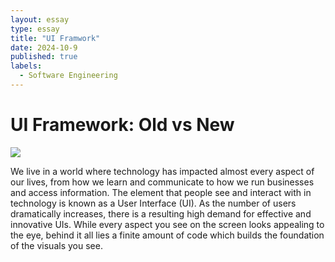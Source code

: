 ```yaml
---
layout: essay
type: essay
title: "UI Framwork"
date: 2024-10-9
published: true
labels:
  - Software Engineering
---
```


<body>
  <h1>UI Framework: Old vs New</h1>
  <img src="oldvsnewimage.jpg">
  <p>
We live in a world where technology has impacted almost every aspect of our lives, from how we learn and communicate to how we run businesses and access information. The element that people see and interact with in technology is known as a User Interface (UI). As the number of users dramatically increases, there is a resulting high demand for effective and innovative UIs. While every aspect you see on the screen looks appealing to the eye, behind it all lies a finite amount of code which builds the foundation of the visuals you see. 
  </p>
  <p>

  </p>
 
</body>
